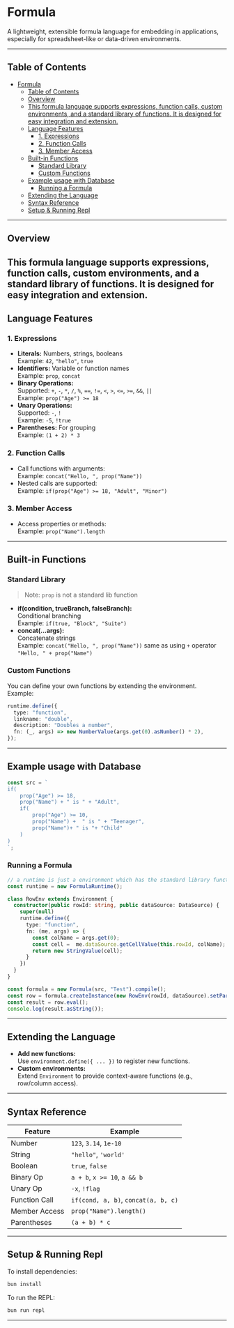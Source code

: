 # Formula
A lightweight, extensible formula language for embedding in applications, especially for spreadsheet-like or data-driven environments.

---

## Table of Contents
- [Formula](#formula)
  - [Table of Contents](#table-of-contents)
  - [Overview](#overview)
  - [This formula language supports expressions, function calls, custom environments, and a standard library of functions. It is designed for easy integration and extension.](#this-formula-language-supports-expressions-function-calls-custom-environments-and-a-standard-library-of-functions-it-is-designed-for-easy-integration-and-extension)
  - [Language Features](#language-features)
    - [1. Expressions](#1-expressions)
    - [2. Function Calls](#2-function-calls)
    - [3. Member Access](#3-member-access)
  - [Built-in Functions](#built-in-functions)
    - [Standard Library](#standard-library)
    - [Custom Functions](#custom-functions)
  - [Example usage with Database](#example-usage-with-database)
    - [Running a Formula](#running-a-formula)
  - [Extending the Language](#extending-the-language)
  - [Syntax Reference](#syntax-reference)
  - [Setup \& Running Repl](#setup--running-repl)

---

## Overview
This formula language supports expressions, function calls, custom environments, and a standard library of functions. It is designed for easy integration and extension.
---

## Language Features

### 1. Expressions
- **Literals:** Numbers, strings, booleans  
  Example: `42`, `"hello"`, `true`
- **Identifiers:** Variable or function names  
  Example: `prop`, `concat`
- **Binary Operations:**  
  Supported: `+`, `-`, `*`, `/`, `%`, `==`, `!=`, `<`, `>`, `<=`, `>=`, `&&`, `||`  
  Example: `prop("Age") >= 18`
- **Unary Operations:**  
  Supported: `-`, `!`  
  Example: `-5`, `!true`
- **Parentheses:** For grouping  
  Example: `(1 + 2) * 3`

### 2. Function Calls
- Call functions with arguments:  
  Example: `concat("Hello, ", prop("Name"))`
- Nested calls are supported:  
  Example: `if(prop("Age") >= 18, "Adult", "Minor")`

### 3. Member Access
- Access properties or methods:  
  Example: `prop("Name").length`

---

## Built-in Functions

### Standard Library
> Note: `prop` is not a standard lib function
- **if(condition, trueBranch, falseBranch):**  
  Conditional branching  
  Example: `if(true, "Block", "Suite")`
- **concat(...args):**  
  Concatenate strings  
  Example: `concat("Hello, ", prop("Name"))` 
  same as using `+` operator `"Hello, " + prop("Name")`

### Custom Functions
You can define your own functions by extending the environment.  
Example:
```ts
runtime.define({
  type: "function",
  linkname: "double",
  description: "Doubles a number",
  fn: (_, args) => new NumberValue(args.get(0).asNumber() * 2),
});
```
---

## Example usage with Database
```ts
const src = `
if(
	prop("Age") >= 18, 
	prop("Name") + " is " + "Adult",
	if(
		prop("Age") >= 10,
		prop("Name") +  " is " + "Teenager",
		prop("Name")+ " is "+ "Child"
	)
)
`;
```

### Running a Formula

```ts
// a runtime is just a environment which has the standard library functions
const runtime = new FormulaRuntime(); 

class RowEnv extends Environment {
  constructor(public rowId: string, public dataSource: DataSource) {
    super(null)
    runtime.define({
      type: "function", 
      fn: (me, args) => {
        const colName = args.get(0); 
        const cell =  me.dataSource.getCellValue(this.rowId, colName);
        return new StringValue(cell);
      }
    })
  }
}

const formula = new Formula(src, "Test").compile();
const row = formula.createInstance(new RowEnv(rowId, dataSource).setParent(runtime));
const result = row.eval();
console.log(result.asString());
```

---

## Extending the Language

- **Add new functions:**  
  Use `environment.define({ ... })` to register new functions.
- **Custom environments:**  
  Extend `Environment` to provide context-aware functions (e.g., row/column access).

---

## Syntax Reference

| Feature         | Example                                 |
|-----------------|-----------------------------------------|
| Number          | `123`, `3.14`, `1e-10`                  |
| String          | `"hello"`, `'world'`                    |
| Boolean         | `true`, `false`                         |
| Binary Op       | `a + b`, `x >= 10`, `a && b`            |
| Unary Op        | `-x`, `!flag`                           |
| Function Call   | `if(cond, a, b)`, `concat(a, b, c)`     |
| Member Access   | `prop("Name").length()`                 |
| Parentheses     | `(a + b) * c`                           |

---


## Setup & Running Repl

To install dependencies:

```bash
bun install
```

To run the REPL:

```bash
bun run repl 
```

---
